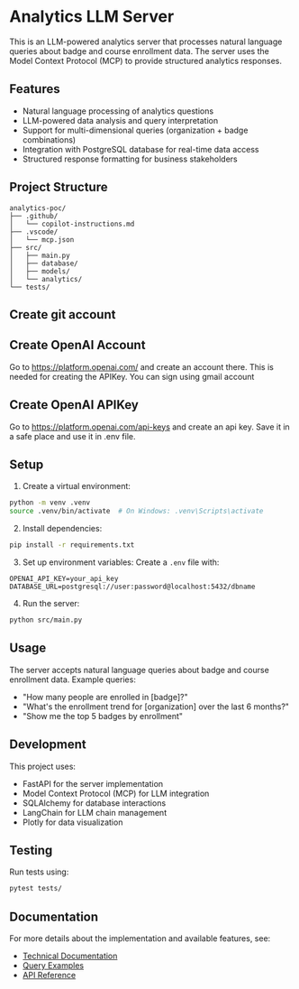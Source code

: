 # Analytics LLM Server

This is an LLM-powered analytics server that processes natural language queries about badge and course enrollment data. The server uses the Model Context Protocol (MCP) to provide structured analytics responses.

## Features

- Natural language processing of analytics questions
- LLM-powered data analysis and query interpretation
- Support for multi-dimensional queries (organization + badge combinations)
- Integration with PostgreSQL database for real-time data access
- Structured response formatting for business stakeholders

## Project Structure

```
analytics-poc/
├── .github/
│   └── copilot-instructions.md
├── .vscode/
│   └── mcp.json
├── src/
│   ├── main.py
│   ├── database/
│   ├── models/
│   └── analytics/
└── tests/
```

## Create git account

## Create OpenAI Account

Go to https://platform.openai.com/ and create an account there. This is needed for creating the APIKey. You can sign using gmail account

## Create OpenAI APIKey

Go to https://platform.openai.com/api-keys and create an api key. Save it in a safe place and use it in .env file.

## Setup

1. Create a virtual environment:

```bash
python -m venv .venv
source .venv/bin/activate  # On Windows: .venv\Scripts\activate
```

2. Install dependencies:

```bash
pip install -r requirements.txt
```

3. Set up environment variables:
   Create a `.env` file with:

```
OPENAI_API_KEY=your_api_key
DATABASE_URL=postgresql://user:password@localhost:5432/dbname
```

4. Run the server:

```bash
python src/main.py
```

## Usage

The server accepts natural language queries about badge and course enrollment data. Example queries:

- "How many people are enrolled in [badge]?"
- "What's the enrollment trend for [organization] over the last 6 months?"
- "Show me the top 5 badges by enrollment"

## Development

This project uses:

- FastAPI for the server implementation
- Model Context Protocol (MCP) for LLM integration
- SQLAlchemy for database interactions
- LangChain for LLM chain management
- Plotly for data visualization

## Testing

Run tests using:

```bash
pytest tests/
```

## Documentation

For more details about the implementation and available features, see:

- [Technical Documentation](docs/technical_documentation.md)
- [Query Examples](docs/query_examples.md)
- [API Reference](docs/api_reference.md)
